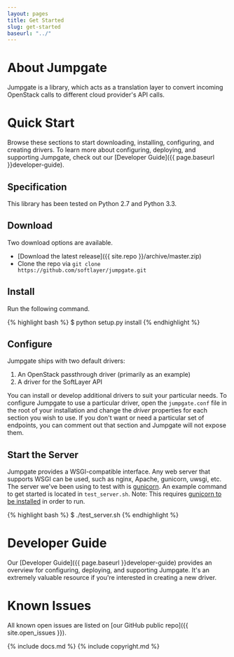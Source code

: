 ```yaml
---
layout: pages
title: Get Started
slug: get-started
baseurl: "../"
---
```


# About Jumpgate

Jumpgate is a library, which acts as a translation layer to convert incoming OpenStack calls to different cloud provider's API calls.

# Quick Start

Browse these sections to start downloading, installing, configuring, and creating drivers. To learn more about configuring, deploying, and supporting Jumpgate, check out our [Developer Guide]({{ page.baseurl }}developer-guide).

## Specification

This library has been tested on Python 2.7 and Python 3.3.

## Download

Two download options are available.

*   [Download the latest release]({{ site.repo }}/archive/master.zip)
*   Clone the repo via `git clone https://github.com/softlayer/jumpgate.git`

## Install

Run the following command.

{% highlight bash %}
$ python setup.py install
{% endhighlight %}

## Configure

Jumpgate ships with two default drivers:

1. An OpenStack passthrough driver (primarily as an example)
2. A driver for the SoftLayer API

You can install or develop additional drivers to suit your particular needs. To configure Jumpgate to use a particular driver, open the `jumpgate.conf` file in the root of your installation and change the *driver* properties for each section you wish to use. If you don't want or need a particular set of endpoints, you can comment out that section and Jumpgate will not expose them.

## Start the Server
Jumpgate provides a WSGI-compatible interface. Any web server that supports WSGI can be used, such as nginx, Apache, gunicorn, uwsgi, etc. The server we've been using to test with is [gunicorn](http://gunicorn.org). An example command to get started is located in `test_server.sh`. Note: This requires [gunicorn to be installed](http://gunicorn.org/#quickstart) in order to run.

{% highlight bash %}
$ ./test_server.sh
{% endhighlight %}

# Developer Guide

Our [Developer Guide]({{ page.baseurl }}developer-guide) provides an overview for configuring, deploying, and supporting Jumpgate. It's an extremely valuable resource if you're interested in creating a new driver.

# Known Issues

All known open issues are listed on [our GitHub public repo]({{ site.open_issues }}).

{% include docs.md %}
{% include copyright.md %}